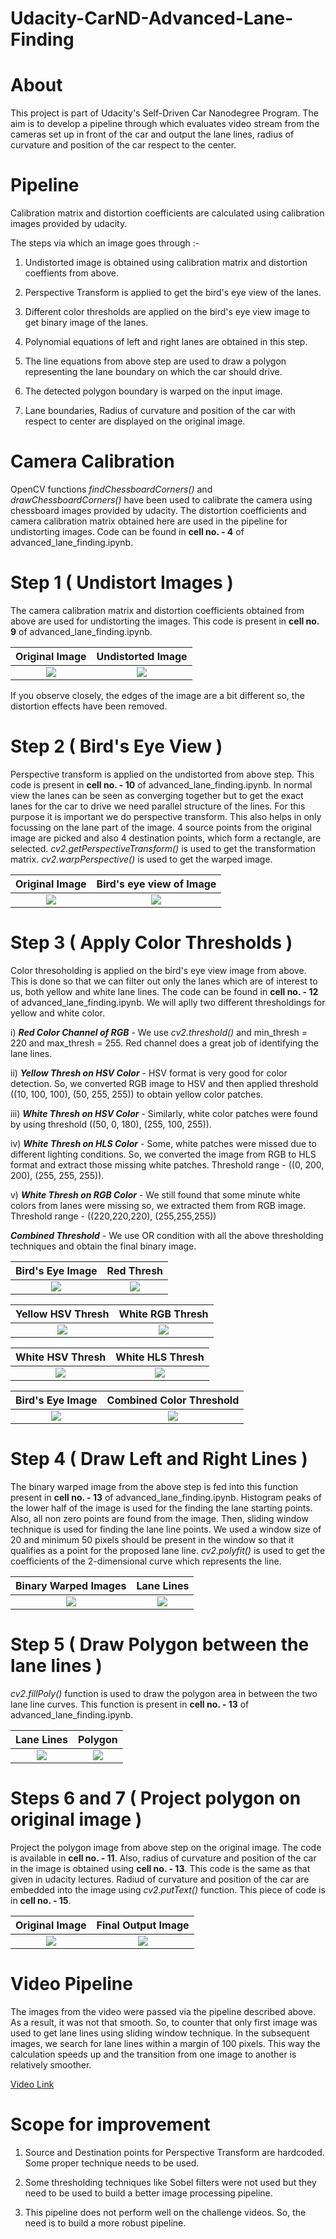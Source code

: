 # Udacity-CarND-Advanced-Lane-Finding

# About

This project is part of Udacity's Self-Driven Car Nanodegree Program. The aim is to develop a pipeline through which evaluates video stream from the cameras set up in front of the car and output the lane lines, radius of curvature and position of the car respect to the center.

# Pipeline

Calibration matrix and distortion coefficients are calculated using calibration images provided by udacity. 

The steps via which an image goes through :-

1) Undistorted image is obtained using calibration matrix and distortion coeffients from above.

2) Perspective Transform is applied to get the bird's eye view of the lanes.

3) Different color thresholds are applied on the bird's eye view image to get binary image of the lanes.

4) Polynomial equations of left and right lanes are obtained in this step.

5) The line equations from above step are used to draw a polygon representing the lane boundary on which the car should drive.

6) The detected polygon boundary is warped on the input image.

7) Lane boundaries, Radius of curvature and position of the car with respect to center are displayed on the original image.


# Camera Calibration

OpenCV functions *findChessboardCorners()* and *drawChessboardCorners()* have been used to calibrate the camera using chessboard images provided by udacity. The distortion coefficients and camera calibration matrix obtained here are used in the pipeline for undistorting images. Code can be found in **cell no. - 4** of advanced_lane_finding.ipynb.


# Step 1 ( Undistort Images )

The camera calibration matrix and distortion coefficients obtained from above are used for undistorting the images. This code is present in **cell no. 9** of advanced_lane_finding.ipynb.

Original Image             |  Undistorted Image
:-------------------------:|:-------------------------:
![](https://github.com/imindrajit/Udacity-CarND-Advanced-Lane-Finding/blob/master/output_images/undistorted_images/straight_lines1/original.jpg)  |  ![](https://github.com/imindrajit/Udacity-CarND-Advanced-Lane-Finding/blob/master/output_images/undistorted_images/straight_lines1/undist.jpg)

If you observe closely, the edges of the image are a bit different so, the distortion effects have been removed.


# Step 2 ( Bird's Eye View )

Perspective transform is applied on the undistorted from above step. This code is present in **cell no. - 10** of advanced_lane_finding.ipynb. In normal view the lanes can be seen as converging together but to get the exact lanes for the car to drive we need parallel structure of the lines. For this purpose it is important we do perspective transform. This also helps in only focussing on the lane part of the image. 4 source points from the original image are picked and also 4 destination points, which form a rectangle, are selected. *cv2.getPerspectiveTransform()* is used to get the transformation matrix. *cv2.warpPerspective()* is used to get the warped image.

Original Image             |  Bird's eye view of Image
:-------------------------:|:-------------------------:
![](https://github.com/imindrajit/Udacity-CarND-Advanced-Lane-Finding/blob/master/output_images/birds_eye_view_images/straight_lines1/original.jpg)  |  ![](https://github.com/imindrajit/Udacity-CarND-Advanced-Lane-Finding/blob/master/output_images/birds_eye_view_images/straight_lines1/birds_eye.jpg)


# Step 3 ( Apply Color Thresholds )

Color thresoholding is applied on the bird's eye view image from above. This is done so that we can filter out only the lanes which are of interest to us, both yellow and white lane lines. The code can be found in **cell no. - 12** of advanced_lane_finding.ipynb. We will aplly two different thresholdings for yellow and white color.

 i) ***Red Color Channel of RGB*** - We use *cv2.threshold()* and min_thresh = 220 and max_thresh = 255. Red channel does a great job of identifying the lane lines.
 
 ii) ***Yellow Thresh on HSV Color*** - HSV format is very good for color detection. So, we converted RGB image to HSV and then applied threshold ((10, 100, 100), (50, 255, 255)) to obtain yellow color patches.
 
 iii) ***White Thresh on HSV Color*** - Similarly, white color patches were found by using threshold ((50, 0, 180), (255, 100, 255)).
 
 iv) ***White Thresh on HLS Color*** - Some, white patches were missed due to different lighting conditions. So, we converted the image from RGB to HLS format and extract those missing white patches. Threshold range - ((0, 200, 200), (255, 255, 255)).
 
 v) ***White Thresh on RGB Color*** - We still found that some minute white colors from lanes were missing so, we extracted them from RGB image. Threshold range - ((220,220,220), (255,255,255))
 
 ***Combined Threshold*** - We use OR condition with all the above thresholding techniques and obtain the final binary image.
 
 Bird's Eye Image          |  Red Thresh               
:-------------------------:|:-------------------------:
![](https://github.com/imindrajit/Udacity-CarND-Advanced-Lane-Finding/blob/master/output_images/red_channel_thresh_images/straight_lines1/original.jpg)  |  ![](https://github.com/imindrajit/Udacity-CarND-Advanced-Lane-Finding/blob/master/output_images/red_channel_thresh_images/straight_lines1/red_thresh.jpg) 

Yellow HSV Thresh          |  White RGB Thresh               
:-------------------------:|:-------------------------:
![](https://github.com/imindrajit/Udacity-CarND-Advanced-Lane-Finding/blob/master/output_images/yellow_hsv_thresh_images/straight_lines1/yellow_hsv.jpg)  |  ![](https://github.com/imindrajit/Udacity-CarND-Advanced-Lane-Finding/blob/master/output_images/white_normal_thresh_images/straight_lines1/white_hls.jpg) 

 White HSV Thresh          |  White HLS Thresh
:-------------------------:|:-------------------------:
![](https://github.com/imindrajit/Udacity-CarND-Advanced-Lane-Finding/blob/master/output_images/white_hsv_thresh_images/straight_lines1/white_hsv.jpg)  |  ![](https://github.com/imindrajit/Udacity-CarND-Advanced-Lane-Finding/blob/master/output_images/white_hls_thresh_images/straight_lines1/white_hls.jpg)  

Bird's Eye Image           |  Combined Color Threshold               
:-------------------------:|:-------------------------:
![](https://github.com/imindrajit/Udacity-CarND-Advanced-Lane-Finding/blob/master/output_images/red_channel_thresh_images/straight_lines1/original.jpg)  |  ![](https://github.com/imindrajit/Udacity-CarND-Advanced-Lane-Finding/blob/master/output_images/combined_color_thresh_images/straight_lines1/combined_color.jpg) 


# Step 4 ( Draw Left and Right Lines )

The binary warped image from the above step is fed into this function present in **cell no. - 13** of advanced_lane_finding.ipynb. Histogram peaks of the lower half of the image is used for the finding the lane starting points. Also, all non zero points are found from the image. Then, sliding window technique is used for finding the lane line points. We used a window size of 20 and minimum 50 pixels should be present in the window so that it qualifies as a point for the proposed lane line. *cv2.polyfit()* is used to get the coefficients of the 2-dimensional curve which represents the line.

Binary Warped Images       |  Lane Lines               
:-------------------------:|:-------------------------:
![](https://github.com/imindrajit/Udacity-CarND-Advanced-Lane-Finding/blob/master/output_images/combined_color_thresh_images/straight_lines1/combined_color.jpg) |  ![](https://github.com/imindrajit/Udacity-CarND-Advanced-Lane-Finding/blob/master/output_images/lines_test_images/straight_lines1/combined_lines.jpg)


# Step 5 ( Draw Polygon between the lane lines )

*cv2.fillPoly()* function is used to draw the polygon area in between the two lane line curves. This function is present in **cell no. - 13** of advanced_lane_finding.ipynb.

Lane Lines                 |  Polygon               
:-------------------------:|:-------------------------:
![](https://github.com/imindrajit/Udacity-CarND-Advanced-Lane-Finding/blob/master/output_images/lines_test_images/straight_lines1/combined_lines.jpg) |  ![](https://github.com/imindrajit/Udacity-CarND-Advanced-Lane-Finding/blob/master/output_images/polygon_test_images/straight_lines1/polygon_image.jpg)


# Steps 6 and 7 ( Project polygon on original image )

Project the polygon image from above step on the original image. The code is available in **cell no. - 11**. Also, radius of curvature and position of the car in the image is obtained using **cell no. - 13**. This code is the same as that given in udacity lectures. Radiud of curvature and position of the car are embedded into the image using *cv2.putText()* function. This piece of code is in **cell no. - 15**.

Original Image             |  Final Output Image
:-------------------------:|:-------------------------:
![](https://github.com/imindrajit/Udacity-CarND-Advanced-Lane-Finding/blob/master/output_images/undistorted_images/straight_lines1/original.jpg)  |  ![](https://github.com/imindrajit/Udacity-CarND-Advanced-Lane-Finding/blob/master/output_images/final_images/straight_lines1/final_image.jpg)


# Video Pipeline

The images from the video were passed via the pipeline described above. As a result, it was not that smooth. So, to counter that only first image was used to get lane lines using sliding window technique. In the subsequent images, we search for lane lines within a margin of 100 pixels. This way the calculation speeds up and the transition from one image to another is relatively smoother.

[Video Link](https://www.youtube.com/watch?v=K4IfIrn7tIM)


# Scope for improvement

1) Source and Destination points for Perspective Transform are hardcoded. Some proper technique needs to be used.

2) Some thresholding techniques like Sobel filters were not used but they need to be used to build a better image processing pipeline.

3) This pipeline does not perform well on the challenge videos. So, the need is to build a more robust pipeline.
